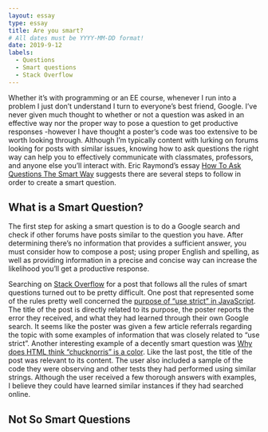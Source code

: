 ```yaml
---
layout: essay
type: essay
title: Are you smart?
# All dates must be YYYY-MM-DD format!
date: 2019-9-12
labels:
  - Questions
  - Smart questions
  - Stack Overflow
---
```

Whether it’s with programming or an EE course, whenever I  run into a problem I just don’t understand I turn to everyone’s best friend, Google. I’ve never given much thought to whether or not a question was asked in an effective way nor the proper way to pose a question to get productive responses -however I have thought a poster’s code was too extensive to be worth looking through. Although I’m typically content with lurking on forums looking for posts with similar issues, knowing how to ask questions the right way can help you to effectively communicate with classmates, professors, and anyone else you’ll interact with. Eric Raymond’s essay [How To Ask Questions The Smart Way](http://www.catb.org/esr/faqs/smart-questions.html) suggests there are several steps to follow in order to create a smart question.

## What is a Smart Question?
The first step for asking a smart question is to do a Google search and check if other forums have posts similar to the question you have. After determining there’s no information that provides a sufficient answer, you must consider how to compose a post; using proper English and spelling, as well as providing information in a precise and concise way can increase the likelihood you’ll get a productive response. 

Searching on [Stack Overflow](https://stackoverflow.com/) for a post that follows all the rules of smart questions turned out to be pretty difficult. One post that represented some of the rules pretty well concerned the [purpose of “use strict” in JavaScript](https://stackoverflow.com/questions/1335851/what-does-use-strict-do-in-javascript-and-what-is-the-reasoning-behind-it). The title of the post is directly related to its purpose, the poster reports the error they received, and what they had learned through their own Google search. It seems like the poster was given a few article referrals regarding the topic with some examples of information that was closely related to “use strict”. Another interesting example of a decently smart question was [Why does HTML think “chucknorris” is a color](https://stackoverflow.com/questions/8318911/why-does-html-think-chucknorris-is-a-color). Like the last post, the title of the post was relevant to its content. The user also included a sample of the code they were observing and other tests they had performed using similar strings. Although the user received a few thorough answers with examples, I believe they could have learned similar instances if they had searched online.

## Not So Smart Questions

